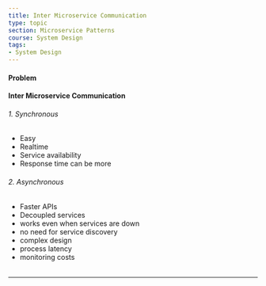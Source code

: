 ```yaml
---
title: Inter Microservice Communication
type: topic
section: Microservice Patterns
course: System Design
tags:
- System Design
---
```

#### Problem

#### Inter Microservice Communication
###### 1. Synchronous
- Easy
- Realtime
- Service availability
- Response time can be more

###### 2. Asynchronous
- Faster APIs
- Decoupled services
- works even when services are down
- no need for service discovery
- complex design
- process latency
- monitoring costs

######




---